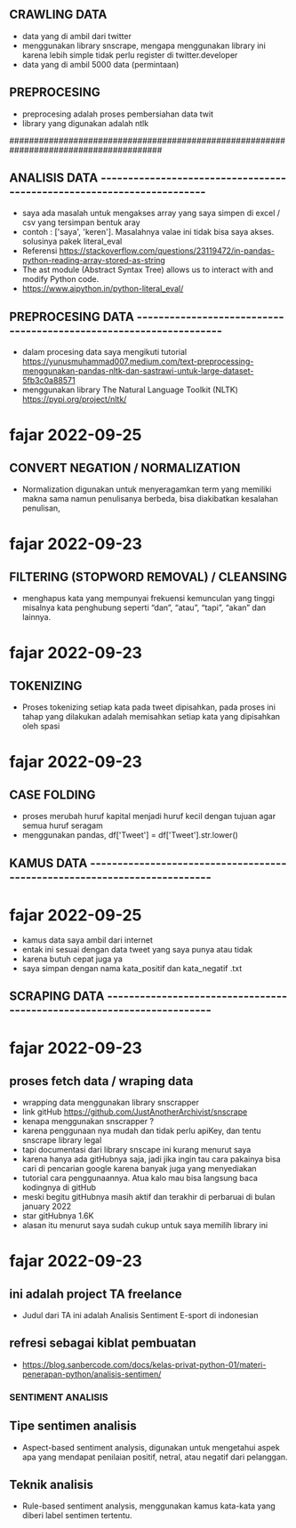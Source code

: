## CRAWLING DATA
- data yang di ambil dari twitter
- menggunakan library snscrape, mengapa menggunakan library ini karena lebih simple tidak perlu register di twitter.developer
- data yang di ambil 5000 data (permintaan)

## PREPROCESING
- preprocesing adalah proses pembersiahan data twit
- library yang digunakan adalah ntlk








#######################################################################################

## ANALISIS DATA ----------------------------------------------------------------------
- saya ada masalah untuk mengakses array yang saya simpen di excel / csv yang tersimpan bentuk aray 
- contoh : ['saya', 'keren']. Masalahnya valae ini tidak bisa saya akses. solusinya pakek literal_eval
- Referensi https://stackoverflow.com/questions/23119472/in-pandas-python-reading-array-stored-as-string
- The ast module (Abstract Syntax Tree) allows us to interact with and modify Python code.
- https://www.aipython.in/python-literal_eval/

## PREPROCESING DATA ------------------------------------------------------------------
- dalam procesing data saya mengikuti tutorial https://yunusmuhammad007.medium.com/text-preprocessing-menggunakan-pandas-nltk-dan-sastrawi-untuk-large-dataset-5fb3c0a88571
- menggunakan library The Natural Language Toolkit (NLTK) https://pypi.org/project/nltk/

# fajar 2022-09-25
## CONVERT NEGATION / NORMALIZATION
- Normalization digunakan untuk menyeragamkan term yang memiliki makna sama namun penulisanya berbeda, bisa diakibatkan kesalahan penulisan,

# fajar 2022-09-23
## FILTERING (STOPWORD REMOVAL) / CLEANSING
- menghapus kata yang mempunyai frekuensi kemunculan yang tinggi misalnya kata penghubung seperti “dan”, “atau”, “tapi”, “akan” dan lainnya.

# fajar 2022-09-23
## TOKENIZING
- Proses tokenizing setiap kata pada tweet dipisahkan, pada proses ini tahap
yang dilakukan adalah memisahkan setiap kata yang dipisahkan oleh spasi

# fajar 2022-09-23
## CASE FOLDING
- proses merubah huruf kapital menjadi huruf kecil dengan tujuan agar semua huruf seragam
- menggunakan pandas, df['Tweet'] = df['Tweet'].str.lower()

## KAMUS DATA -------------------------------------------------------------------------

# fajar 2022-09-25
- kamus data saya ambil dari internet
- entak ini sesuai dengan data tweet yang saya punya atau tidak
- karena butuh cepat juga ya
- saya simpan dengan nama kata_positif dan kata_negatif .txt

## SCRAPING DATA ----------------------------------------------------------------------

# fajar 2022-09-23
## proses fetch data / wraping data 
- wrapping data menggunakan library snscrapper
- link gitHub https://github.com/JustAnotherArchivist/snscrape
- kenapa menggunakan snscrapper ?
- karena penggunaan nya mudah dan tidak perlu apiKey, dan tentu snscrape library legal
- tapi documentasi dari library snscape ini kurang menurut saya
- karena hanya ada gitHubnya saja, jadi jika ingin tau cara pakainya bisa cari di pencarian google karena banyak juga yang menyediakan 
- tutorial cara penggunaannya. Atua kalo mau bisa langsung baca kodingnya di gitHub
- meski begitu gitHubnya masih aktif dan terakhir di perbaruai di bulan january 2022
- star gitHubnya 1.6K
- alasan itu menurut saya sudah cukup untuk saya memilih library ini

# fajar 2022-09-23
## ini adalah project TA freelance
- Judul dari TA ini adalah Analisis Sentiment E-sport di indonesian
## refresi sebagai kiblat pembuatan
- https://blog.sanbercode.com/docs/kelas-privat-python-01/materi-penerapan-python/analisis-sentimen/ 

### SENTIMENT ANALISIS
## Tipe sentimen analisis
- Aspect-based sentiment analysis, digunakan untuk mengetahui aspek apa yang mendapat penilaian positif, netral, atau negatif dari pelanggan.
## Teknik analisis
- Rule-based sentiment analysis, menggunakan kamus kata-kata yang diberi label sentimen tertentu.
